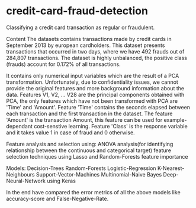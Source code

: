 # credit-card-fraud-detection
Classifying a credit card transaction as regular or fraudulent.

Content
The datasets contains transactions made by credit cards in September 2013 by european cardholders. 
This dataset presents transactions that occurred in two days, where we have 492 frauds out of 284,807 transactions. 
The dataset is highly unbalanced, the positive class (frauds) account for 0.172% of all transactions.

It contains only numerical input variables which are the result of a PCA transformation. 
Unfortunately, due to confidentiality issues, we cannot provide the original features and more background information about the data. 
Features V1, V2, ... V28 are the principal components obtained with PCA, the only features which have not been transformed with PCA are 'Time' and 'Amount'. 
Feature 'Time' contains the seconds elapsed between each transaction and the first transaction in the dataset. The feature 'Amount' is the transaction Amount, this feature can be used for example-dependant cost-senstive learning. Feature 'Class' is the response variable and it takes value 1 in case of fraud and 0 otherwise.


Feature analysis and selection using: 
ANOVA analysis(for identifying relationship between the continuous and categorical target)
feature selection techniques using Lasso and Random-Forests feature importance

Models:
Decision-Trees
Random-Forests
Logistic-Regression
K-Nearest-Neighbours
Support-Vector-Machines
Multinomial-Naive Bayes
Deep-Neural-Network using Keras

In the end have compared the error metrics of all the above models like accuracy-score and False-Negative-Rate.
